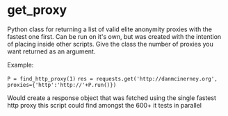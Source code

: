 get_proxy
=========


Python class for returning a list of valid elite anonymity proxies with the fastest
one first. Can be run on it's own, but was created with the intention of placing inside
other scripts. Give the class the number of proxies you want returned as an argument.

Example:

```P = find_http_proxy(1)```
```res = requests.get('http://danmcinerney.org', proxies={'http':'http://'+P.run()})```

Would create a response object that was fetched using the single fastest http proxy
this script could find amongst the 600+ it tests in parallel
